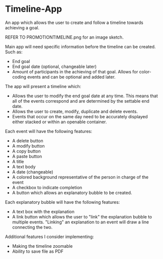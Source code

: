 # Timeline-App
An app which allows the user to create and follow a timeline towards achieving a goal.

REFER TO PROMOTIONTIMELINE.png for an image sketch.


Main app will need specific information before the timeline can be created. Such as:

- End goal
- End goal date (optional, changeable later)
- Amount of participants in the achieving of that goal. Allows for color-coding events and can be optional and added later.


The app will present a timeline which:

- Allows the user to modify the end goal date at any time. This means that all of the events correspond and are determined by the settable end date.
- Allows the user to create, modify, duplicate and delete events.
- Events that occur on the same day need to be accurately displayed either stacked or within an openable container.
 


Each event will have the following features:

- A delete button
- A modify button
- A copy button
- A paste button
- A title
- A text body
- A date (changeable)
- A colored background representative of the person in charge of the event
- A checkbox to indicate completion
- A button which allows an explanatory bubble to be created. 

Each explanatory bubble will have the following features:

- A text box with the explanation
- A link button which allows the user to "link" the explanation bubble to multiple events. "Linking" an explanation to an event will draw a line connecting the two.



Additional features I consider implementing:

- Making the timeline zoomable 
- Ability to save file as PDF
